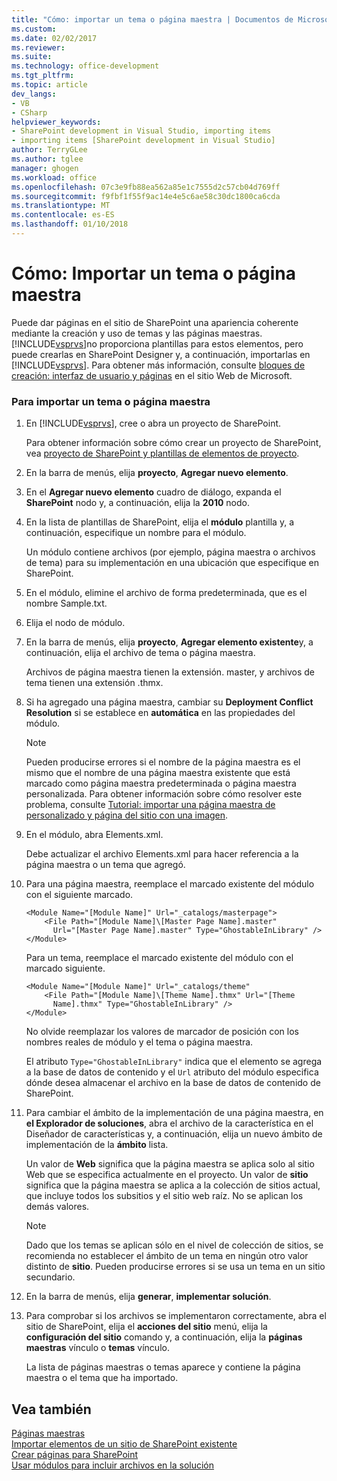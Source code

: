 ```yaml
---
title: "Cómo: importar un tema o página maestra | Documentos de Microsoft"
ms.custom: 
ms.date: 02/02/2017
ms.reviewer: 
ms.suite: 
ms.technology: office-development
ms.tgt_pltfrm: 
ms.topic: article
dev_langs:
- VB
- CSharp
helpviewer_keywords:
- SharePoint development in Visual Studio, importing items
- importing items [SharePoint development in Visual Studio]
author: TerryGLee
ms.author: tglee
manager: ghogen
ms.workload: office
ms.openlocfilehash: 07c3e9fb88ea562a85e1c7555d2c57cb04d769ff
ms.sourcegitcommit: f9fbf1f55f9ac14e4e5c6ae58c30dc1800ca6cda
ms.translationtype: MT
ms.contentlocale: es-ES
ms.lasthandoff: 01/10/2018
---
```

# <a name="how-to-import-a-master-page-or-theme"></a>Cómo: Importar un tema o página maestra
  Puede dar páginas en el sitio de SharePoint una apariencia coherente mediante la creación y uso de temas y las páginas maestras. [!INCLUDE[vsprvs](../sharepoint/includes/vsprvs-md.md)]no proporciona plantillas para estos elementos, pero puede crearlas en SharePoint Designer y, a continuación, importarlas en [!INCLUDE[vsprvs](../sharepoint/includes/vsprvs-md.md)]. Para obtener más información, consulte [bloques de creación: interfaz de usuario y páginas](http://go.microsoft.com/fwlink/?LinkID=182095) en el sitio Web de Microsoft.  
  
### <a name="to-import-a-master-page-or-theme"></a>Para importar un tema o página maestra  
  
1.  En [!INCLUDE[vsprvs](../sharepoint/includes/vsprvs-md.md)], cree o abra un proyecto de SharePoint.  
  
     Para obtener información sobre cómo crear un proyecto de SharePoint, vea [proyecto de SharePoint y plantillas de elementos de proyecto](../sharepoint/sharepoint-project-and-project-item-templates.md).  
  
2.  En la barra de menús, elija **proyecto**, **Agregar nuevo elemento**.  
  
3.  En el **Agregar nuevo elemento** cuadro de diálogo, expanda el **SharePoint** nodo y, a continuación, elija la **2010** nodo.  
  
4.  En la lista de plantillas de SharePoint, elija el **módulo** plantilla y, a continuación, especifique un nombre para el módulo.  
  
     Un módulo contiene archivos (por ejemplo, página maestra o archivos de tema) para su implementación en una ubicación que especifique en SharePoint.  
  
5.  En el módulo, elimine el archivo de forma predeterminada, que es el nombre Sample.txt.  
  
6.  Elija el nodo de módulo.  
  
7.  En la barra de menús, elija **proyecto**, **Agregar elemento existente**y, a continuación, elija el archivo de tema o página maestra.  
  
     Archivos de página maestra tienen la extensión. master, y archivos de tema tienen una extensión .thmx.  
  
8.  Si ha agregado una página maestra, cambiar su **Deployment Conflict Resolution** si se establece en **automática** en las propiedades del módulo.  
  
    > [!NOTE]  
    >  Pueden producirse errores si el nombre de la página maestra es el mismo que el nombre de una página maestra existente que está marcado como página maestra predeterminada o página maestra personalizada. Para obtener información sobre cómo resolver este problema, consulte [Tutorial: importar una página maestra de personalizado y página del sitio con una imagen](../sharepoint/walkthrough-import-a-custom-master-page-and-site-page-with-an-image.md).  
  
9. En el módulo, abra Elements.xml.  
  
     Debe actualizar el archivo Elements.xml para hacer referencia a la página maestra o un tema que agregó.  
  
10. Para una página maestra, reemplace el marcado existente del módulo con el siguiente marcado.  
  
    ```  
    <Module Name="[Module Name]" Url="_catalogs/masterpage">  
        <File Path="[Module Name]\[Master Page Name].master"   
          Url="[Master Page Name].master" Type="GhostableInLibrary" />  
    </Module>  
    ```  
  
     Para un tema, reemplace el marcado existente del módulo con el marcado siguiente.  
  
    ```  
    <Module Name="[Module Name]" Url="_catalogs/theme"   
        <File Path="[Module Name]\[Theme Name].thmx" Url="[Theme     
          Name].thmx" Type="GhostableInLibrary" />  
    </Module>  
    ```  
  
     No olvide reemplazar los valores de marcador de posición con los nombres reales de módulo y el tema o página maestra.  
  
     El atributo `Type="GhostableInLibrary"` indica que el elemento se agrega a la base de datos de contenido y el `Url` atributo del módulo especifica dónde desea almacenar el archivo en la base de datos de contenido de SharePoint.  
  
11. Para cambiar el ámbito de la implementación de una página maestra, en **el Explorador de soluciones**, abra el archivo de la característica en el Diseñador de características y, a continuación, elija un nuevo ámbito de implementación de la **ámbito** lista.  
  
     Un valor de **Web** significa que la página maestra se aplica solo al sitio Web que se especifica actualmente en el proyecto. Un valor de **sitio** significa que la página maestra se aplica a la colección de sitios actual, que incluye todos los subsitios y el sitio web raíz. No se aplican los demás valores.  
  
    > [!NOTE]  
    >  Dado que los temas se aplican sólo en el nivel de colección de sitios, se recomienda no establecer el ámbito de un tema en ningún otro valor distinto de **sitio**. Pueden producirse errores si se usa un tema en un sitio secundario.  
  
12. En la barra de menús, elija **generar**, **implementar solución**.  
  
13. Para comprobar si los archivos se implementaron correctamente, abra el sitio de SharePoint, elija el **acciones del sitio** menú, elija la **configuración del sitio** comando y, a continuación, elija la **páginas maestras**  vínculo o **temas** vínculo.  
  
     La lista de páginas maestras o temas aparece y contiene la página maestra o el tema que ha importado.  
  
## <a name="see-also"></a>Vea también  
 [Páginas maestras](http://go.microsoft.com/fwlink/?LinkId=184955)   
 [Importar elementos de un sitio de SharePoint existente](../sharepoint/importing-items-from-an-existing-sharepoint-site.md)   
 [Crear páginas para SharePoint](../sharepoint/creating-pages-for-sharepoint.md)   
 [Usar módulos para incluir archivos en la solución](../sharepoint/using-modules-to-include-files-in-the-solution.md)  
  
  